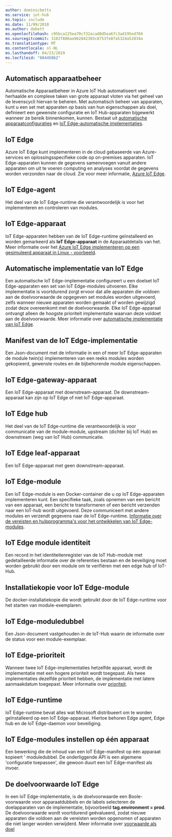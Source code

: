 ```yaml
---
author: dominicbetts
ms.service: iot-hub
ms.topic: include
ms.date: 11/09/2018
ms.author: dobett
ms.openlocfilehash: c95bca125ea70cf32acad0d5ea67c3ad195ed704
ms.sourcegitcommit: 3102f886aa962842303c8753fe8fa5324a52834a
ms.translationtype: MT
ms.contentlocale: nl-NL
ms.lasthandoff: 04/23/2019
ms.locfileid: "60445062"
---
```

## <a name="automatic-device-management"></a>Automatisch apparaatbeheer
Automatische Apparaatbeheer in Azure IoT Hub automatiseert veel herhaalde en complexe taken van grote apparaat vloten via het geheel van de levenscycli hiervan te beheren. Met automatisch beheer van apparaten, kunt u een set met apparaten op basis van hun eigenschappen als doel, definieert een gewenste configuratie en IoT Hub-apparaten bijgewerkt wanneer ze bereik binnenkomen, kunnen.  Bestaat uit [automatische apparaatconfiguraties](../articles/iot-hub/iot-hub-auto-device-config.md) en [IoT Edge-automatische implementaties](../articles/iot-edge/how-to-deploy-monitor.md).

## <a name="iot-edge"></a>IoT Edge
Azure IoT Edge kunt implementeren in de cloud gebaseerde van Azure-services en oplossingsspecifieke code op on-premises apparaten. IoT Edge-apparaten kunnen de gegevens samenvoegen vanuit andere apparaten om uit te voeren computing en analyses voordat de gegevens worden verzonden naar de cloud. Zie voor meer informatie, [Azure IoT Edge](https://docs.microsoft.com/azure/iot-edge/).

## <a name="iot-edge-agent"></a>IoT Edge-agent
Het deel van de IoT Edge-runtime die verantwoordelijk is voor het implementeren en controleren van modules.

## <a name="iot-edge-device"></a>IoT Edge-apparaat
IoT Edge-apparaten hebben van de IoT Edge-runtime geïnstalleerd en worden gemarkeerd als **IoT Edge-apparaat** in de Apparaatdetails van het. Meer informatie over het [Azure IoT Edge implementeren op een gesimuleerd apparaat in Linux - voorbeeld](https://docs.microsoft.com/azure/iot-edge/tutorial-simulate-device-linux).

## <a name="iot-edge-automatic-deployment"></a>Automatische implementatie van IoT Edge
Een automatische IoT Edge-implementatie configureert u een doelset IoT Edge-apparaten een set van IoT Edge-modules uitvoeren. Elke implementatie is voortdurend zorgt ervoor dat alle apparaten die voldoen aan de doelvoorwaarde de opgegeven set modules worden uitgevoerd, zelfs wanneer nieuwe apparaten worden gemaakt of worden gewijzigd zodat deze overeenkomt met de doelvoorwaarde. Elke IoT Edge-apparaat ontvangt alleen de hoogste prioriteit implementatie waarvan deze voldoet aan de doelvoorwaarde. Meer informatie over [automatische implementatie van IoT Edge](https://docs.microsoft.com/azure/iot-edge/module-deployment-monitoring).

## <a name="iot-edge-deployment-manifest"></a>Manifest van de IoT Edge-implementatie
Een Json-document met de informatie in een of meer IoT Edge-apparaten de module twin(s) implementeren van een reeks modules worden gekopieerd, gewenste routes en de bijbehorende module eigenschappen.

## <a name="iot-edge-gateway-device"></a>IoT Edge-gateway-apparaat
Een IoT Edge-apparaat met downstream-apparaat. De downstream-apparaat kan zijn op IoT Edge of niet IoT Edge-apparaat.

## <a name="iot-edge-hub"></a>IoT Edge hub
Het deel van de IoT Edge-runtime die verantwoordelijk is voor communicatie van de module-module, upstream (dichter bij IoT Hub) en downstream (weg van IoT Hub) communicatie. 

## <a name="iot-edge-leaf-device"></a>IoT Edge leaf-apparaat
Een IoT Edge-apparaat met geen downstream-apparaat. 

## <a name="iot-edge-module"></a>IoT Edge-module
Een IoT Edge-module is een Docker-container die u op IoT Edge-apparaten implementeren kunt. Een specifieke taak, zoals opnemen van een bericht van een apparaat, een bericht te transformeren of een bericht verzenden naar een IoT-hub wordt uitgevoerd. Deze communiceert met andere modules en verzendt gegevens naar de IoT Edge-runtime. [Informatie over de vereisten en hulpprogramma's voor het ontwikkelen van IoT Edge-modules](https://docs.microsoft.com/azure/iot-edge/module-development).

## <a name="iot-edge-module-identity"></a>IoT Edge module identiteit
Een record in het identiteitenregister van de IoT Hub-module met gedetailleerde informatie over de referenties bestaan en de beveiliging moet worden gebruikt door een module om te verifiëren met een edge hub of IoT-Hub.

## <a name="iot-edge-module-image"></a>Installatiekopie voor IoT Edge-module
De docker-installatiekopie die wordt gebruikt door de IoT Edge-runtime voor het starten van module-exemplaren.

## <a name="iot-edge-module-twin"></a>IoT Edge-moduledubbel
Een Json-document vastgehouden in de IoT-Hub waarin de informatie over de status voor een module-exemplaar.

## <a name="iot-edge-priority"></a>IoT Edge-prioriteit
Wanneer twee IoT Edge-implementaties hetzelfde apparaat, wordt de implementatie met een hogere prioriteit wordt toegepast. Als twee implementaties dezelfde prioriteit hebben, de implementatie met latere aanmaakdatum toegepast. Meer informatie over [prioriteit](https://docs.microsoft.com/azure/iot-edge/module-deployment-monitoring#priority).

## <a name="iot-edge-runtime"></a>IoT Edge-runtime
IoT Edge-runtime bevat alles wat Microsoft distribueert om te worden geïnstalleerd op een IoT Edge-apparaat. Hiertoe behoren Edge agent, Edge hub en de IoT Edge-daemon voor beveiliging.

## <a name="iot-edge-set-modules-to-a-single-device"></a>IoT Edge-modules instellen op één apparaat
Een bewerking die de inhoud van een IoT Edge-manifest op één apparaat kopieert ' moduledubbel. De onderliggende API is een algemene 'configuratie toepassen', die gewoon duurt een IoT Edge-manifest als invoer.

## <a name="iot-edge-target-condition"></a>De doelvoorwaarde IoT Edge
In een IoT Edge-implementatie, is de doelvoorwaarde een Boole-voorwaarde voor apparaatdubbels en de labels selecteren de doelapparaten van de implementatie, bijvoorbeeld **tag.environment = prod**. De doelvoorwaarde wordt voortdurend geëvalueerd, zodat nieuwe apparaten die voldoen aan de vereisten worden opgenomen of apparaten die niet langer worden verwijderd. Meer informatie over [voorwaarde als doel](https://docs.microsoft.com/azure/iot-edge/module-deployment-monitoring#target-condition)